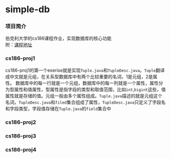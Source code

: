 # simple-db
### 项目简介
伯克利大学的cs186课程作业，实现数据库的核心功能  
附：[课程地址](https://sites.google.com/site/cs186fall2013/homeworks/project-1)
### cs186-proj1
cs186-proj1的第一个exerise就是实现`Tuple.java`和`TupleDesc.java`。`Tuple`翻译成中文就是元组，在关系型数据库中有两个比较重要的名词，1是元组，2是属性。  数据库中的每一行就是一个元组，数据库中的每一列就是一个属性，属性分为型属性和值属性，型属性是指字段的类型和取值范围，比如`int`,`bigint`这些，值属性就是存储的值。元组一般由多个属性组成。`Tuple.java`描述的就是元组这个名词，`TupleDesc.java`和`filed`集合组成了属性，`TupleDesc.java`只定义了字段名和字段类型，字段值存储在`Tuple.java`的`field`集合中
### cs186-proj2
### cs186-proj3
### cs186-proj4
